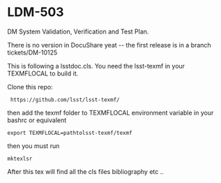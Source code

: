 # LDM-503
DM System Validation, Verification and Test Plan.

There is no version in DocuShare yeat -- the first release is in a branch 
tickets/DM-10125

This is following a lsstdoc.cls. 
You need the lsst-texmf in your TEXMFLOCAL to build it. 

Clone this repo:

     https://github.com/lsst/lsst-texmf/


then add the texmf folder  to TEXMFLOCAL environment variable in your bashrc or equivalent

    export TEXMFLOCAL=pathtolsst-texmf/texmf


then you must run 

    mktexlsr

After this tex will find all the cls files bibliography etc ..


